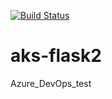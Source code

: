 [![Build Status](https://dev.azure.com/tsis0560/tsis_DEV/_apis/build/status/tsis_DEV-CI?branchName=master)](https://dev.azure.com/tsis0560/tsis_DEV/_build/latest?definitionId=2&branchName=master)

# aks-flask2
Azure_DevOps_test
